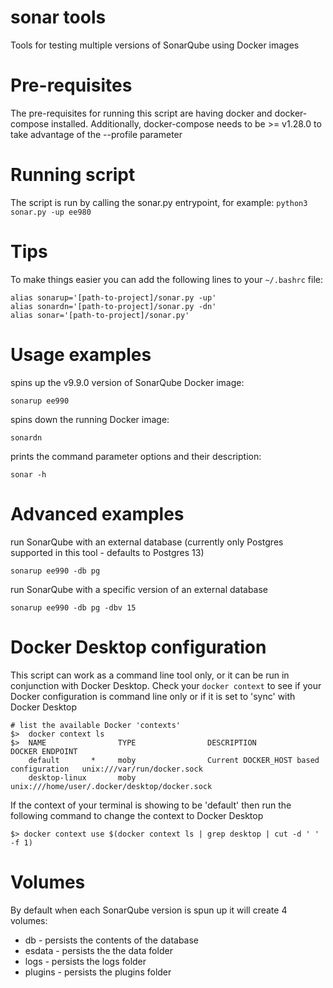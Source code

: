 # sonar tools
Tools for testing multiple versions of SonarQube using Docker images

# Pre-requisites
The pre-requisites for running this script are having docker and docker-compose installed. 
Additionally, docker-compose needs to be >= v1.28.0 to take advantage of the --profile parameter

# Running script
The script is run by calling the sonar.py entrypoint, for example:
`python3 sonar.py -up ee980`

# Tips
To make things easier you can add the following lines to your `~/.bashrc` file:

    alias sonarup='[path-to-project]/sonar.py -up'
    alias sonardn='[path-to-project]/sonar.py -dn'
    alias sonar='[path-to-project]/sonar.py'
    
# Usage examples
spins up the v9.9.0 version of SonarQube Docker image:

    sonarup ee990
    
spins down the running Docker image:

    sonardn
    
prints the command parameter options and their description:    

    sonar -h

# Advanced examples
run SonarQube with an external database (currently only Postgres supported in this tool - defaults to Postgres 13)

    sonarup ee990 -db pg
    
run SonarQube with a specific version of an external database

    sonarup ee990 -db pg -dbv 15
    
# Docker Desktop configuration
This script can work as a command line tool only, or it can be run in conjunction with Docker Desktop. Check your `docker context` to see if your Docker configuration is command line only or if it is set to 'sync' with Docker Desktop

    # list the available Docker 'contexts'
    $>  docker context ls
    $>  NAME                TYPE                DESCRIPTION                               DOCKER ENDPOINT
        default       *     moby                Current DOCKER_HOST based configuration   unix:///var/run/docker.sock          
        desktop-linux       moby                                                          unix:///home/user/.docker/desktop/docker.sock

If the context of your terminal is showing to be 'default' then run the following command to change the context to Docker Desktop

    $> docker context use $(docker context ls | grep desktop | cut -d ' ' -f 1)
    
# Volumes
By default when each SonarQube version is spun up it will create 4 volumes:
* db        - persists the contents of the database
* esdata    - persists the the data folder
* logs      - persists the logs folder
* plugins   - persists the plugins folder
